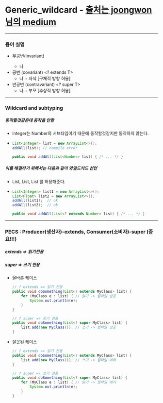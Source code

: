 # Generic_wildcard - [출처는 joongwon님의 medium](https://medium.com/@joongwon/java-java의-generics-604b562530b3)
---
### 용어 설명
* 무공변(invariant) <T>
  * 나
* 공변 (covariant) <? extends T>
  * 나 + 자식 [구체적 방향 허용]
* 반공변 (contravariant) <? super T>
  * 나 + 부모 [추상적 방향 허용]
---
### Wildcard and subtyping
##### 동작할것같은데 동작을 안함
* Integer는 Number의 서브타입이기 때문에 동작할것같지만 동작하지 않는다.
* ```java
  List<Integer> list = new ArrayList<>();
  addAll(list); // compile error

  public void addAll(List<Number> list) { /* ... */ }
##### 이를 해결하기 위해서는 다음과 같이 와일드카드 선언
* List<Integer>, List<Float>, List<Double> 를 허용해준다.
* ```java
  List<Integer> list1 = new ArrayList<>();
  List<Float> list2 = new ArrayList<>();
  addAll(list1);  // ok
  addAll(list2);  // ok

  public void addAll(List<? extends Number> list) { /* ... */ }
---
### PECS : Producer(생산자)-extends, Consumer(소비자)-super (중요!!!)
##### extends => 읽기전용
##### super => 쓰기 전용
* 올바른 케이스
  ```java
  // ? extends => 읽기 전용
  public void doSomething(List<? extends MyClass> list) {
      for (MyClass e : list) { // 읽기 -> 컴파일 성공
          System.out.println(e);
      }
  }

  // ? super => 쓰기 전용
  public void doSomething(List<? super MyClass> list) {
      list.add(new MyClass()); // 쓰기 -> 컴파일 성공
  }
* 잘못된 케이스
  ```java
  // ? extends => 읽기 전용
  public void doSomething(List<? extends MyClass> list) {
      list.add(new MyClass()); // 쓰기 -> 컴파일 에러
  }

  // ? super => 쓰기 전용
  public void doSomething(List<? super MyClass> list) {
      for (MyClass e : list) { // 읽기 -> 컴파일 에러
          System.out.println(e);
      }
  }
